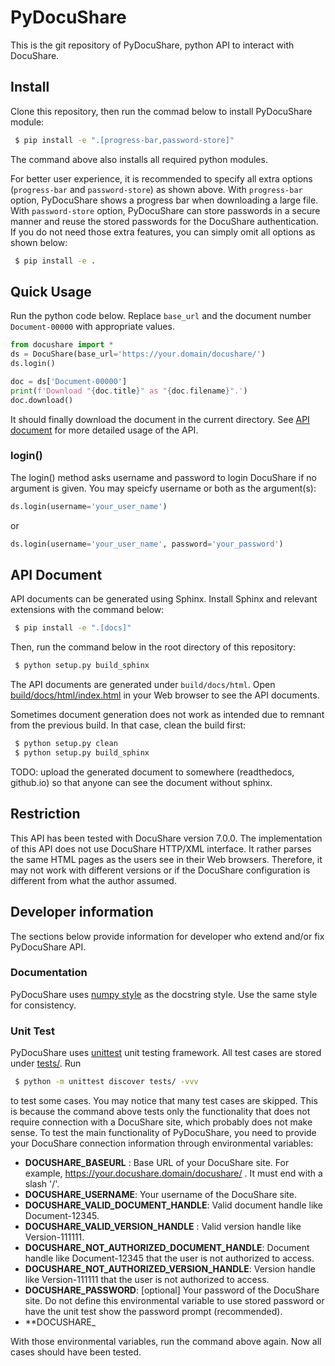 # PyDocuShare

This is the git repository of PyDocuShare, python API to interact with DocuShare.

## Install

Clone this repository, then run the commad below to install PyDocuShare module:

```sh
 $ pip install -e ".[progress-bar,password-store]"
```

The command above also installs all required python modules.

For better user experience, it is recommended to specify all extra options (`progress-bar` and `password-store`) as shown above. With `progress-bar` option, PyDocuShare shows a progress bar when downloading a large file. With `password-store` option, PyDocuShare can store passwords in a secure manner and reuse the stored passwords for the DocuShare authentication. If you do not need those extra features, you can simply omit all options as shown below:

```sh
 $ pip install -e .
```

## Quick Usage

Run the python code below. Replace `base_url` and the document number `Document-00000` with appropriate values.

```python
from docushare import *
ds = DocuShare(base_url='https://your.domain/docushare/')
ds.login()

doc = ds['Document-00000']
print(f'Download "{doc.title}" as "{doc.filename}".')
doc.download()
```

It should finally download the document in the current directory. See [API document](#api-document) for more detailed usage of the API.

### login()

The login() method asks username and password to login DocuShare if no argument is given. You may speicfy username or both as the argument(s):

```python
ds.login(username='your_user_name')
```

or 

```python
ds.login(username='your_user_name', password='your_password')
```

## API Document

API documents can be generated using Sphinx. Install Sphinx and relevant extensions with the command below:

```sh
 $ pip install -e ".[docs]"
```

Then, run the command below in the root directory of this repository:

```sh
 $ python setup.py build_sphinx
```

The API documents are generated under `build/docs/html`. Open [build/docs/html/index.html](build/docs/html/index.html) in your Web browser to see the API documents.

Sometimes document generation does not work as intended due to remnant from the previous build. In that case, clean the build first:

```sh
 $ python setup.py clean
 $ python setup.py build_sphinx
```

TODO: upload the generated document to somewhere (readthedocs, github.io) so that anyone can see the document without sphinx.

## Restriction

This API has been tested with DocuShare version 7.0.0. The implementation of this API does not use DocuShare HTTP/XML interface. It rather parses the same HTML pages as the users see in their Web browsers. Therefore, it may not work with different versions or if the DocuShare configuration is different from what the author assumed.

## Developer information

The sections below provide information for developer who extend and/or fix PyDocuShare API.

### Documentation

PyDocuShare uses [numpy style](https://numpydoc.readthedocs.io/en/latest/format.html#docstring-standard) as the docstring style. Use the same style for consistency.

### Unit Test

PyDocuShare uses [unittest](https://docs.python.org/3/library/unittest.html) unit testing framework. All test cases are stored under [tests/](tests/). Run

```sh
 $ python -m unittest discover tests/ -vvv
```

to test some cases. You may notice that many test cases are skipped. This is because the command above tests only the functionality that does not require connection with a DocuShare site, which probably does not make sense. To test the main functionality of PyDocuShare, you need to provide your DocuShare connection information through environmental variables:

 * **DOCUSHARE_BASEURL** : Base URL of your DocuShare site. For example, https://your.docushare.domain/docushare/ . It must end with a slash '/'.
 * **DOCUSHARE_USERNAME**: Your username of the DocuShare site.
 * **DOCUSHARE_VALID_DOCUMENT_HANDLE**: Valid document handle like Document-12345.
 * **DOCUSHARE_VALID_VERSION_HANDLE** : Valid version handle like Version-111111.
 * **DOCUSHARE_NOT_AUTHORIZED_DOCUMENT_HANDLE**: Document handle like Document-12345 that the user is not authorized to access.
 * **DOCUSHARE_NOT_AUTHORIZED_VERSION_HANDLE**: Version handle like Version-111111 that the user is not authorized to access.
 * **DOCUSHARE_PASSWORD**: [optional] Your password of the DocuShare site. Do not define this environmental variable to use stored password or have the unit test show the password prompt (recommended).
 * **DOCUSHARE_

With those environmental variables, run the command above again. Now all cases should have been tested.
